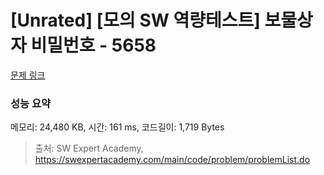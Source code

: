 # [Unrated] [모의 SW 역량테스트] 보물상자 비밀번호 - 5658 

[문제 링크](https://swexpertacademy.com/main/code/problem/problemDetail.do?contestProbId=AWXRUN9KfZ8DFAUo) 

### 성능 요약

메모리: 24,480 KB, 시간: 161 ms, 코드길이: 1,719 Bytes



> 출처: SW Expert Academy, https://swexpertacademy.com/main/code/problem/problemList.do